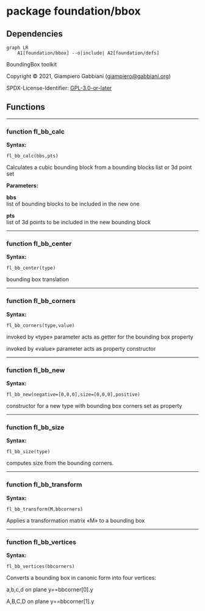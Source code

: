 # package foundation/bbox

## Dependencies

```mermaid
graph LR
    A1[foundation/bbox] --o|include| A2[foundation/defs]
```

BoundingBox toolkit

Copyright © 2021, Giampiero Gabbiani (giampiero@gabbiani.org)

SPDX-License-Identifier: [GPL-3.0-or-later](https://spdx.org/licenses/GPL-3.0-or-later.html)


## Functions

---

### function fl_bb_calc

__Syntax:__

```text
fl_bb_calc(bbs,pts)
```

Calculates a cubic bounding block from a bounding blocks list or 3d point set


__Parameters:__

__bbs__  
list of bounding blocks to be included in the new one

__pts__  
list of 3d points to be included in the new bounding block


---

### function fl_bb_center

__Syntax:__

```text
fl_bb_center(type)
```

bounding box translation

---

### function fl_bb_corners

__Syntax:__

```text
fl_bb_corners(type,value)
```

invoked by «type» parameter acts as getter for the bounding box property

invoked by «value» parameter acts as property constructor


---

### function fl_bb_new

__Syntax:__

```text
fl_bb_new(negative=[0,0,0],size=[0,0,0],positive)
```

constructor for a new type with bounding box corners set as property

---

### function fl_bb_size

__Syntax:__

```text
fl_bb_size(type)
```

computes size from the bounding corners.

---

### function fl_bb_transform

__Syntax:__

```text
fl_bb_transform(M,bbcorners)
```

Applies a transformation matrix «M» to a bounding box

---

### function fl_bb_vertices

__Syntax:__

```text
fl_bb_vertices(bbcorners)
```

Converts a bounding box in canonic form into four vertices:

a,b,c,d on plane y==bbcorner[0].y

A,B,C,D on plane y==bbcorner[1].y


